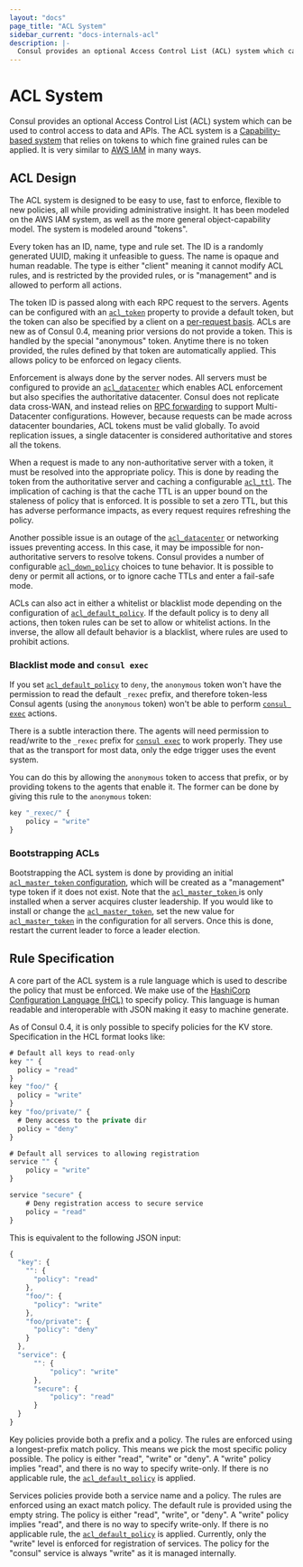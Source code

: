 ```yaml
---
layout: "docs"
page_title: "ACL System"
sidebar_current: "docs-internals-acl"
description: |-
  Consul provides an optional Access Control List (ACL) system which can be used to control access to data and APIs. The ACL system is a Capability-based system that relies on tokens which can have fine grained rules applied to them. It is very similar to AWS IAM in many ways.
---
```


# ACL System

Consul provides an optional Access Control List (ACL) system which can be used to control
access to data and APIs. The ACL system is a
[Capability-based system](http://en.wikipedia.org/wiki/Capability-based_security) that relies
on tokens to which fine grained rules can be applied. It is very similar to
[AWS IAM](http://aws.amazon.com/iam/) in many ways.

## ACL Design

The ACL system is designed to be easy to use, fast to enforce, flexible to new
policies, all while providing administrative insight. It has been modeled on
the AWS IAM system, as well as the more general object-capability model. The system
is modeled around "tokens".

Every token has an ID, name, type and rule set. The ID is a randomly generated
UUID, making it unfeasible to guess. The name is opaque and human readable.
The type is either "client" meaning it cannot modify ACL rules, and is restricted
by the provided rules, or is "management" and is allowed to perform all actions.

The token ID is passed along with each RPC request to the servers. Agents
can be configured with an [`acl_token`](/docs/agent/options.html#acl_token) property
to provide a default token, but the token can also be specified by a client on a
[per-request basis](/docs/agent/http.html). ACLs are new as of Consul 0.4, meaning
prior versions do not provide a token. This is handled by the special "anonymous"
token. Anytime there is no token provided, the rules defined by that token are
automatically applied. This allows policy to be enforced on legacy clients.

Enforcement is always done by the server nodes. All servers must be configured
to provide an [`acl_datacenter`](/docs/agent/options.html#acl_datacenter) which
enables ACL enforcement but also specifies the authoritative datacenter. Consul does not
replicate data cross-WAN, and instead relies on [RPC forwarding](/docs/internal/architecture.html)
to support Multi-Datacenter configurations. However, because requests can be
made across datacenter boundaries, ACL tokens must be valid globally. To avoid
replication issues, a single datacenter is considered authoritative and stores
all the tokens.

When a request is made to any non-authoritative server with a token, it must
be resolved into the appropriate policy. This is done by reading the token
from the authoritative server and caching a configurable
[`acl_ttl`](/docs/agent/options.html#acl_ttl). The implication
of caching is that the cache TTL is an upper bound on the staleness of policy
that is enforced. It is possible to set a zero TTL, but this has adverse
performance impacts, as every request requires refreshing the policy.

Another possible issue is an outage of the
[`acl_datacenter`](/docs/agent/options.html#acl_datacenter) or networking
issues preventing access. In this case, it may be impossible for non-authoritative
servers to resolve tokens. Consul provides a number of configurable
[`acl_down_policy`](/docs/agent/options.html#acl_down_policy)
choices to tune behavior. It is possible to deny or permit all actions, or to ignore
cache TTLs and enter a fail-safe mode.

ACLs can also act in either a whitelist or blacklist mode depending
on the configuration of
[`acl_default_policy`](/docs/agent/options.html#acl_default_policy). If the default
policy is to deny all actions, then token rules can be set to allow or whitelist
actions. In the inverse, the allow all default behavior is a blacklist,
where rules are used to prohibit actions.

### Blacklist mode and `consul exec`

If you set [`acl_default_policy`](/docs/agent/options.html#acl_default_policy)
to `deny`, the `anonymous` token won't have the permission to read the default
`_rexec` prefix, and therefore token-less Consul agents (using the `anonymous` token)
won't be able to perform [`consul exec`](/docs/commands/exec.html) actions.

There is a subtle interaction there. The agents will need permission to
read/write to the `_rexec` prefix for [`consul exec`](/docs/commands/exec.html) to
work properly. They use that as the transport for most data, only the edge trigger
uses the event system.

You can do this by allowing the `anonymous` token to access that prefix, or by
providing tokens to the agents that enable it. The former can be done by giving
this rule to the `anonymous` token:

```javascript
key "_rexec/" {
    policy = "write"
}
```

### Bootstrapping ACLs

Bootstrapping the ACL system is done by providing an initial [`acl_master_token`
configuration](/docs/agent/options.html#acl_master_token), which will be created
as a "management" type token if it does not exist. Note that the [`acl_master_token`
](/docs/agent/options.html#acl_master_token) is only installed when a server acquires
cluster leadership. If you would like to install or change the
[`acl_master_token`](/docs/agent/options.html#acl_master_token), set the new value for
[`acl_master_token`](/docs/agent/options.html#acl_master_token) in the configuration
for all servers. Once this is done, restart the current leader to force a leader election.

## Rule Specification

A core part of the ACL system is a rule language which is used
to describe the policy that must be enforced. We make use of
the [HashiCorp Configuration Language (HCL)](https://github.com/hashicorp/hcl/)
to specify policy. This language is human readable and interoperable
with JSON making it easy to machine generate.

As of Consul 0.4, it is only possible to specify policies for the
KV store. Specification in the HCL format looks like:

```javascript
# Default all keys to read-only
key "" {
  policy = "read"
}
key "foo/" {
  policy = "write"
}
key "foo/private/" {
  # Deny access to the private dir
  policy = "deny"
}

# Default all services to allowing registration
service "" {
    policy = "write"
}

service "secure" {
    # Deny registration access to secure service
    policy = "read"
}
```

This is equivalent to the following JSON input:

```javascript
{
  "key": {
    "": {
      "policy": "read"
    },
    "foo/": {
      "policy": "write"
    },
    "foo/private": {
      "policy": "deny"
    }
  },
  "service": {
      "": {
          "policy": "write"
      },
      "secure": {
          "policy": "read"
      }
  }
}
```

Key policies provide both a prefix and a policy. The rules are enforced
using a longest-prefix match policy. This means we pick the most specific
policy possible. The policy is either "read", "write" or "deny". A "write"
policy implies "read", and there is no way to specify write-only. If there
is no applicable rule, the
[`acl_default_policy`](/docs/agent/options.html#acl_default_policy) is applied.

Services policies provide both a service name and a policy. The rules are
enforced using an exact match policy. The default rule is provided using
the empty string. The policy is either "read", "write", or "deny". A "write"
policy implies "read", and there is no way to specify write-only. If there
is no applicable rule, the
[`acl_default_policy`](/docs/agent/options.html#acl_default_policy) is
applied. Currently, only the "write" level is enforced for registration of
services. The policy for the "consul" service is always "write" as it is
managed internally.

